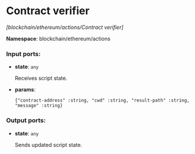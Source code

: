 # Contract verifier

_[blockchain/ethereum/actions/Contract verifier]_

__Namespace__: blockchain/ethereum/actions

### Input ports:

* __state__: ` any `

    Receives script state.


* __params__: 
    ```
    {"contract-address" :string, "cwd" :string, "result-path" :string, "message" :string}
    ```

### Output ports:

* __state__: ` any `

    Sends updated script state.

